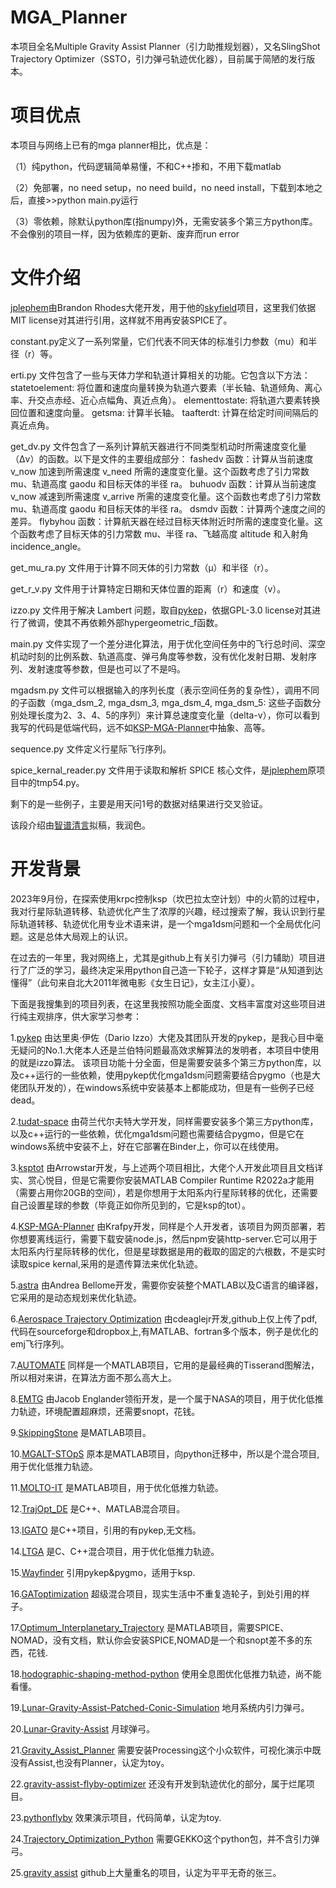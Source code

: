 # MGA_Planner

本项目全名Multiple Gravity Assist Planner（引力助推规划器），又名SlingShot Trajectory Optimizer（SSTO，引力弹弓轨迹优化器），目前属于简陋的发行版本。


# 项目优点

本项目与网络上已有的mga planner相比，优点是：

（1）纯python，代码逻辑简单易懂，不和C++掺和，不用下载matlab

（2）免部署，no need setup，no need build，no need install，下载到本地之后，直接>>python main.py运行

（3）零依赖，除默认python库(指numpy)外，无需安装多个第三方python库。不会像别的项目一样，因为依赖库的更新、废弃而run error

# 文件介绍

[jplephem](https://github.com/brandon-rhodes/python-jplephem)由Brandon Rhodes大佬开发，用于他的[skyfield](https://github.com/skyfielders/python-skyfield/)项目，这里我们依据MIT license对其进行引用，这样就不用再安装SPICE了。

constant.py定义了一系列常量，它们代表不同天体的标准引力参数（mu）和半径（r）等。

erti.py 文件包含了一些与天体力学和轨道计算相关的功能。它包含以下方法：
       statetoelement: 将位置和速度向量转换为轨道六要素（半长轴、轨道倾角、离心率、升交点赤经、近心点幅角、真近点角）。
       elementtostate: 将轨道六要素转换回位置和速度向量。
       getsma: 计算半长轴。
       taafterdt: 计算在给定时间间隔后的真近点角。

get_dv.py 文件包含了一系列计算航天器进行不同类型机动时所需速度变化量（Δv）的函数。以下是文件的主要组成部分：
       fashedv 函数：计算从当前速度 v_now 加速到所需速度 v_need 所需的速度变化量。这个函数考虑了引力常数 mu、轨道高度 gaodu 和目标天体的半径 ra。
       buhuodv 函数：计算从当前速度 v_now 减速到所需速度 v_arrive 所需的速度变化量。这个函数也考虑了引力常数 mu、轨道高度 gaodu 和目标天体的半径 ra。
       dsmdv 函数：计算两个速度之间的差异。
       flybyhou 函数：计算航天器在经过目标天体附近时所需的速度变化量。这个函数考虑了目标天体的引力常数 mu、半径 ra、飞越高度 altitude 和入射角 incidence_angle。

get_mu_ra.py 文件用于计算不同天体的引力常数（μ）和半径（r）。

get_r_v.py 文件用于计算特定日期和天体位置的距离（r）和速度（v）。

izzo.py 文件用于解决 Lambert 问题，取自[pykep](https://github.com/esa/pykep)，依据GPL-3.0 license对其进行了微调，使其不再依赖外部hypergeometric_f函数。

main.py 文件实现了一个差分进化算法，用于优化空间任务中的飞行总时间、深空机动时刻的比例系数、轨道高度、弹弓角度等参数，没有优化发射日期、发射序列、发射速度等参数，但是也可以了不是吗。

mgadsm.py 文件可以根据输入的序列长度（表示空间任务的复杂性），调用不同的子函数（mga_dsm_2, mga_dsm_3, mga_dsm_4, mga_dsm_5: 这些子函数分别处理长度为2、3、4、5的序列）来计算总速度变化量（delta-v），你可以看到我写的代码是低端代码，远不如[KSP-MGA-Planner](https://github.com/Krafpy/KSP-MGA-Planner)中抽象、高等。

sequence.py 文件定义行星际飞行序列。

spice_kernal_reader.py 文件用于读取和解析 SPICE 核心文件，是[jplephem](https://github.com/brandon-rhodes/python-jplephem)原项目中的tmp54.py。

剩下的是一些例子，主要是用天问1号的数据对结果进行交叉验证。

该段介绍由[智谱清言](https://chatglm.cn/)拟稿，我润色。

# 开发背景

2023年9月份，在探索使用krpc控制ksp（坎巴拉太空计划）中的火箭的过程中，我对行星际轨道转移、轨迹优化产生了浓厚的兴趣，经过搜索了解，我认识到行星际轨道转移、轨迹优化用专业术语来讲，是一个mga1dsm问题和一个全局优化问题。这是总体大局观上的认识。

在过去的一年里，我对网络上，尤其是github上有关引力弹弓（引力辅助）项目进行了广泛的学习，最终决定采用python自己造一下轮子，这样才算是“从知道到达懂得”（此句来自北大2011年微电影《女生日记》，女主江小夏）。

下面是我搜集到的项目列表，在这里我按照功能全面度、文档丰富度对这些项目进行纯主观排序，供大家学习参考：

1.[pykep](https://github.com/esa/pykep)
由达里奥·伊佐（Dario Izzo）大佬及其团队开发的pykep，是我心目中毫无疑问的No.1.大佬本人还是兰伯特问题最高效求解算法的发明者，本项目中使用的就是izzo算法。
该项目功能十分全面，但是需要安装多个第三方python库，以及c++运行的一些依赖，使用pykep优化mga1dsm问题需要结合pygmo（也是大佬团队开发的），在windows系统中安装基本上都能成功，但是有一些例子已经dead。

2.[tudat-space](https://github.com/tudat-team/tudatpy)
由荷兰代尔夫特大学开发，同样需要安装多个第三方python库，以及c++运行的一些依赖，优化mga1dsm问题也需要结合pygmo，但是它在windows系统中安装不上，好在它部署在Binder上，你可以在线使用。

3.[ksptot](https://github.com/Arrowstar/ksptot)
由Arrowstar开发，与上述两个项目相比，大佬个人开发此项目且文档详实、赏心悦目，但是它需要你安装MATLAB Compiler Runtime R2022a才能用（需要占用你20GB的空间），若是你想用于太阳系内行星际转移的优化，还需要自己设置星球的参数（毕竟正如你所见到的，它是ksp的tot）。

4.[KSP-MGA-Planner](https://github.com/Krafpy/KSP-MGA-Planner)
由Krafpy开发，同样是个人开发者，该项目为网页部署，若你想要离线运行，需要下载安装node.js，然后npm安装http-server.它可以用于太阳系内行星际转移的优化，但是星球数据是用的截取的固定的六根数，不是实时读取spice kernal,采用的是遗传算法来优化轨迹。

5.[astra](https://github.com/andreabellome/astra)
由Andrea Bellome开发，需要你安装整个MATLAB以及C语言的编译器，它采用的是动态规划来优化轨迹。

6.[Aerospace Trajectory Optimization](https://sourceforge.net/projects/aero-trajectory-optimization/files/)
由cdeaglejr开发,github上仅上传了pdf,代码在sourceforge和dropbox上,有MATLAB、fortran多个版本，例子是优化的emj飞行序列。

7.[AUTOMATE](https://github.com/HadrienAFSA/AUTOMATE)
同样是一个MATLAB项目，它用的是最经典的Tisserand图解法，所以相对来讲，在算法方面不那么高大上。

8.[EMTG](https://github.com/nasa/EMTG)
由Jacob Englander领衔开发，是一个属于NASA的项目，用于优化低推力轨迹，环境配置超麻烦，还需要snopt，花钱。

9.[SkippingStone](https://github.com/rodyo/FEX-SkippingStone)
是MATLAB项目。

10.[MGALT-STOpS](https://github.com/jpcaldwell01/PI_MGALT_STOpS)
原本是MATLAB项目，向python迁移中，所以是个混合项目,用于优化低推力轨迹。

11.[MOLTO-IT](https://github.com/uc3m-aerospace/MOLTO-IT)
是MATLAB项目，用于优化低推力轨迹。

12.[TrajOpt_DE](https://github.com/padmanabhapsimha/TrajOpt_DE)
是C++、MATLAB混合项目。

13.[IGATO](https://github.com/tingspain/IGATO)
是C++项目，引用的有pykep,无文档。

14.[LTGA](https://github.com/Lpyshmily/LTGA)
是C、C++混合项目，用于优化低推力轨迹。

15.[Wayfinder](https://github.com/Muetdhiver-lab/Wayfinder)
引用pykep&pygmo，适用于ksp.

16.[GAToptimization](https://github.com/tomginsberg/GAToptimization)
超级混合项目，现实生活中不重复造轮子，到处引用的样子。

17.[Optimum_Interplanetary_Trajectory](https://github.com/AdamHibberd/Optimum_Interplanetary_Trajectory)
是MATLAB项目，需要SPICE、NOMAD，没有文档，默认你会安装SPICE,NOMAD是一个和snopt差不多的东西，花钱.

18.[hodographic-shaping-method-python](https://github.com/lstubbig/hodographic-shaping-method-python)
使用全息图优化低推力轨迹，尚不能看懂。

19.[Lunar-Gravity-Assist-Patched-Conic-Simulation](https://github.com/MatthewSlater12/Lunar-Gravity-Assist-Patched-Conic-Simulation)
地月系统内引力弹弓。

20.[Lunar-Gravity-Assist](https://github.com/swtnikita50/Lunar-Gravity-Assist)
月球弹弓。

21.[Gravity_Assist_Planner](https://github.com/Yourself1011/Gravity_Assist_Planner)
需要安装Processing这个小众软件，可视化演示中既没有Assist,也没有Planner，认定为toy。

22.[gravity-assist-flyby-optimizer](https://github.com/itchono/gravity-assist-flyby-optimizer)
还没有开发到轨迹优化的部分，属于烂尾项目。

23.[pythonflyby](https://github.com/kepler-69c/pythonFlyby)
效果演示项目，代码简单，认定为toy.

24.[Trajectory_Optimization_Python](https://github.com/camstillo/Trajectory_Optimization_Python)
需要GEKKO这个python包，并不含引力弹弓。

25.[gravity assist](https://github.com/search?q=gravity%20assist&type=repositories)
github上大量重名的项目，认定为平平无奇的张三。

